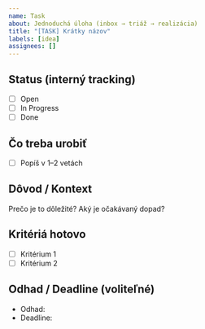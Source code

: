 ```yaml
---
name: Task
about: Jednoduchá úloha (inbox → triáž → realizácia)
title: "[TASK] Krátky názov"
labels: [idea]
assignees: []
---
```


## Status (interný tracking)
- [ ] Open
- [ ] In Progress
- [ ] Done

## Čo treba urobiť
- [ ] Popíš v 1–2 vetách

## Dôvod / Kontext
Prečo je to dôležité? Aký je očakávaný dopad?

## Kritériá hotovo
- [ ] Kritérium 1
- [ ] Kritérium 2

## Odhad / Deadline (voliteľné)
- Odhad: 
- Deadline: 
